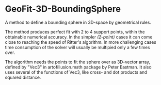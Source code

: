 # GeoFit-3D-BoundingSphere

A method to define a bounding sphere in 3D-space by geometrical rules.

The method produces perfect fit with 2 to 4 support points, within the obtainable numerical accuracy. In the simpler _(2-point)_ cases it can come close to reaching the speed of Ritter's algorithm. In more challenging cases time consumption of the solver will usually be multipied only a few times over.

The algorithm needs the points to fit the sphere over as 3D-vector array, defined by "Vec3" in artofillusion.math package by Peter Eastman. It also uses several of the functions of Vec3, like cross- and dot products and squared distance.

